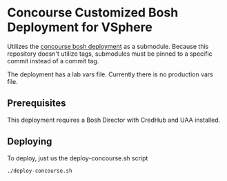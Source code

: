 # Concourse Customized Bosh Deployment for VSphere

Utilizes the [concourse bosh deployment](https://github.com/concourse/concourse-deployment) as a submodule. Because this repository doesn't utilize tags, submodules must be pinned to a specific commit instead of a commit tag. 

The deployment has a lab vars file. Currently there is no production vars file. 

## Prerequisites

This deployment requires a Bosh Director with CredHub and UAA installed. 

## Deploying

To deploy, just us the deploy-concourse.sh script

```
./deploy-concourse.sh
```

